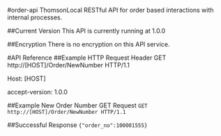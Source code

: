 #order-api
ThomsonLocal RESTful API for order based interactions with internal processes.

##Current Version
This API is currently running at 1.0.0

##Encryption
There is no encryption on this API service.

#API Reference
##Example HTTP Request Header
GET http://[HOST]/Order/NewNumber HTTP/1.1

Host: [HOST]

accept-version: 1.0.0

##Example New Order Number GET Request
`GET http://[HOST]/Order/NewNumber HTTP/1.1`

##Successful Response
`{"order_no":100001555}`


